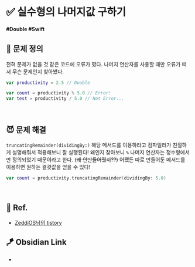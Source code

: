 # ✅ 실수형의 나머지값 구하기

#### #Double #Swift

## 🤔 문제 정의

전혀 문제가 없을 것 같은 코드에 오류가 떴다. 나머지 연산자를 사용할 때만 오류가 떠서 무슨 문제인지 찾아봤다.

~~~swift
var productivity = 2.5 // Double

var count = productivity % 5.0 // Error!
var test = productivity / 5.0 // Not Error...
~~~

<br>

## 😈 문제 해결

`truncatingRemainder(dividingBy:)` 해당 메서드를 이용하라고 컴파일러가 친절하게 설명해줘서 적용해보니 잘 실행된다! 왜인지 찾아보니 `%` 나머지 연산자는 정수형에서만 정의되었기 때문이라고 한다. ~~(왜 안만들어줬지??)~~ 어쨌든 따로 만들어둔 메서드를 이용하면 원하는 결괏값을 얻을 수 있다!

~~~swift
var count = productivity.truncatingRemainder(dividingBy: 5.0)
~~~

<br>

## 💌 Ref.

- [ZeddiOS님의 tistory](https://zeddios.tistory.com/32)


## 🪁 Obsidian Link
- 